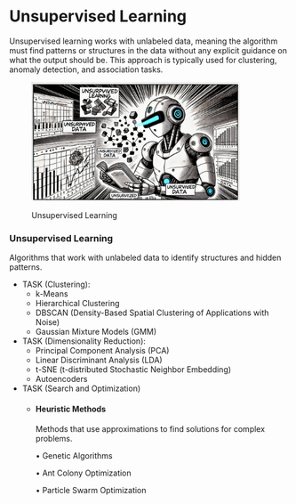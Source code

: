 # Unsupervised Learning

Unsupervised learning works with unlabeled data, meaning the algorithm must find patterns or structures in the data without any explicit guidance on what the output should be. This approach is typically used for clustering, anomaly detection, and association tasks.

<div align="left"><figure><img src="../../../../.gitbook/assets/ml-unsupervised-learining-min.png" alt="" width="375"><figcaption><p>Unsupervised Learning</p></figcaption></figure></div>

### Unsupervised Learning

Algorithms that work with unlabeled data to identify structures and hidden patterns.

* TASK (Clustering):
  * k-Means
  * Hierarchical Clustering
  * DBSCAN (Density-Based Spatial Clustering of Applications with Noise)
  * Gaussian Mixture Models (GMM)
* TASK (Dimensionality Reduction):
  * Principal Component Analysis (PCA)
  * Linear Discriminant Analysis (LDA)
  * t-SNE (t-distributed Stochastic Neighbor Embedding)
  * Autoencoders
* TASK (Search and Optimization)
  *   #### Heuristic Methods

      Methods that use approximations to find solutions for complex problems.

      • Genetic Algorithms

      • Ant Colony Optimization

      • Particle Swarm Optimization
